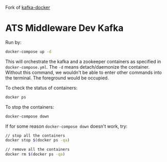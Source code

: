 Fork of [kafka-docker](https://github.com/wurstmeister/kafka-docker)

ATS Middleware Dev Kafka
==========================

Run by:
```sh
docker-compose up -d
```
This will orchestrate the kafka and a zookeeper containers as specified in `docker-compose.yml`.
The `-d` means detach/daemonize the container. Without this command, we wouldn't be able to
enter other commands into the terminal. The foreground would be occupied.

To check the status of containers:
```sh
docker ps
```

To stop the containers:
```sh
docker-compose down
```

If for some reason `docker-compose down` doesn't work, try:
```sh
// stop all the containers
docker stop $(docker ps -qa)

// remove all the containers
docker rm $(docker ps -qa)
```
